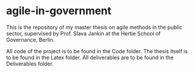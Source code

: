 # agile-in-government
This is the repository of my master thesis on agile methods in the public sector, supervised by Prof. Slava Jankin at the Hertie School of Governance, Berlin.

All code of the project is to be found in the Code folder. The thesis itself is to be found in the Latex folder. All deliverables are to be found in the Deliverables folder.
